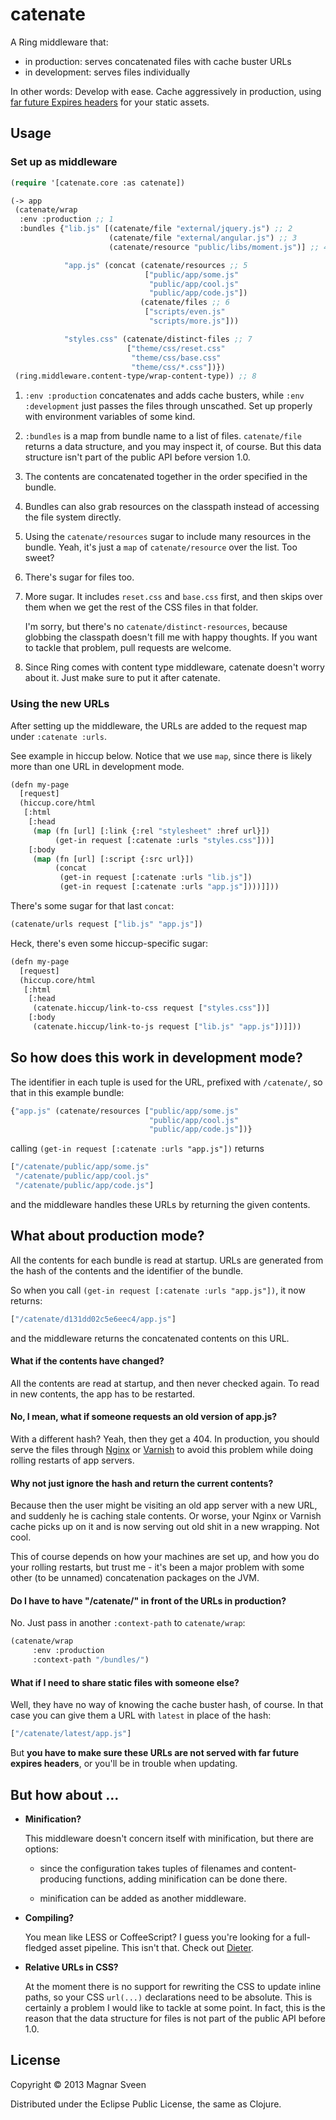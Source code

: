 # catenate

A Ring middleware that:

 - in production: serves concatenated files with cache buster URLs
 - in development: serves files individually

In other words: Develop with ease. Cache aggressively in production,
using
[far future Expires headers](http://developer.yahoo.com/performance/rules.html#expires)
for your static assets.

## Usage

### Set up as middleware

```cl
(require '[catenate.core :as catenate])

(-> app
 (catenate/wrap
  :env :production ;; 1
  :bundles {"lib.js" [(catenate/file "external/jquery.js") ;; 2
                      (catenate/file "external/angular.js") ;; 3
                      (catenate/resource "public/libs/moment.js")] ;; 4

            "app.js" (concat (catenate/resources ;; 5
                              ["public/app/some.js"
                               "public/app/cool.js"
                               "public/app/code.js"])
                             (catenate/files ;; 6
                              ["scripts/even.js"
                               "scripts/more.js"]))

            "styles.css" (catenate/distinct-files ;; 7
                          ["theme/css/reset.css"
                           "theme/css/base.css"
                           "theme/css/*.css"])})
 (ring.middleware.content-type/wrap-content-type)) ;; 8
```

1. `:env :production` concatenates and adds cache busters, while
   `:env :development` just passes the files through unscathed. Set up
   properly with environment variables of some kind.

2. `:bundles` is a map from bundle name to a list of files.
   `catenate/file` returns a data structure, and you may inspect it,
   of course. But this data structure isn't part of the public API
   before version 1.0.

3. The contents are concatenated together in the order specified in the
   bundle.

4. Bundles can also grab resources on the classpath instead of
   accessing the file system directly.

5. Using the `catenate/resources` sugar to include many resources in
   the bundle. Yeah, it's just a `map` of `catenate/resource` over the
   list. Too sweet?

6. There's sugar for files too.

7. More sugar. It includes `reset.css` and `base.css` first, and then
   skips over them when we get the rest of the CSS files in that
   folder.

   I'm sorry, but there's no `catenate/distinct-resources`, because
   globbing the classpath doesn't fill me with happy thoughts. If you
   want to tackle that problem, pull requests are welcome.

8. Since Ring comes with content type middleware, catenate doesn't
   worry about it. Just make sure to put it after catenate.

### Using the new URLs

After setting up the middleware, the URLs are added to the request map
under `:catenate :urls`.

See example in hiccup below. Notice that we use `map`, since there is
likely more than one URL in development mode.

```cl
(defn my-page
  [request]
  (hiccup.core/html
   [:html
    [:head
     (map (fn [url] [:link {:rel "stylesheet" :href url}])
          (get-in request [:catenate :urls "styles.css"]))]
    [:body
     (map (fn [url] [:script {:src url}])
          (concat
           (get-in request [:catenate :urls "lib.js"])
           (get-in request [:catenate :urls "app.js"])))]]))
```

There's some sugar for that last `concat`:

```cl
(catenate/urls request ["lib.js" "app.js"])
```

Heck, there's even some hiccup-specific sugar:

```cl
(defn my-page
  [request]
  (hiccup.core/html
   [:html
    [:head
     (catenate.hiccup/link-to-css request ["styles.css"])]
    [:body
     (catenate.hiccup/link-to-js request ["lib.js" "app.js"])]]))
```

## So how does this work in development mode?

The identifier in each tuple is used for the URL, prefixed with
`/catenate/`, so that in this example bundle:

```cl
{"app.js" (catenate/resources ["public/app/some.js"
                               "public/app/cool.js"
                               "public/app/code.js"])}
```

calling `(get-in request [:catenate :urls "app.js"])` returns

```cl
["/catenate/public/app/some.js"
 "/catenate/public/app/cool.js"
 "/catenate/public/app/code.js"]
```

and the middleware handles these URLs by returning the given contents.

## What about production mode?

All the contents for each bundle is read at startup. URLs are
generated from the hash of the contents and the identifier of the
bundle.

So when you call `(get-in request [:catenate :urls "app.js"])`, it now
returns:

```cl
["/catenate/d131dd02c5e6eec4/app.js"]
```

and the middleware returns the concatenated contents on this URL.

#### What if the contents have changed?

All the contents are read at startup, and then never checked again. To
read in new contents, the app has to be restarted.

#### No, I mean, what if someone requests an old version of app.js?

With a different hash? Yeah, then they get a 404. In production, you
should serve the files through [Nginx](http://nginx.org/) or
[Varnish](https://www.varnish-cache.org/) to avoid this problem while
doing rolling restarts of app servers.

#### Why not just ignore the hash and return the current contents?

Because then the user might be visiting an old app server with a new
URL, and suddenly he is caching stale contents. Or worse, your Nginx
or Varnish cache picks up on it and is now serving out old shit in a
new wrapping. Not cool.

This of course depends on how your machines are set up, and how you do
your rolling restarts, but trust me - it's been a major problem with
some other (to be unnamed) concatenation packages on the JVM.

#### Do I have to have "/catenate/" in front of the URLs in production?

No. Just pass in another `:context-path` to `catenate/wrap`:

```cl
(catenate/wrap
     :env :production
     :context-path "/bundles/")
```

#### What if I need to share static files with someone else?

Well, they have no way of knowing the cache buster hash, of course. In
that case you can give them a URL with `latest` in place of the hash:

```cl
["/catenate/latest/app.js"]
```

But **you have to make sure these URLs are not served with far future
expires headers**, or you'll be in trouble when updating.

## But how about ...

 - **Minification?**

   This middleware doesn't concern itself with minification, but there
   are options:

   - since the configuration takes tuples of filenames and content-producing
   functions, adding minification can be done there.

   - minification can be added as another middleware.

 - **Compiling?**

   You mean like LESS or CoffeeScript? I guess you're looking for a
   full-fledged asset pipeline. This isn't that. Check out
   [Dieter](https://github.com/edgecase/dieter).

 - **Relative URLs in CSS?**

   At the moment there is no support for rewriting the CSS to update
   inline paths, so your CSS `url(...)` declarations need to be
   absolute. This is certainly a problem I would like to tackle at
   some point. In fact, this is the reason that the data structure for
   files is not part of the public API before 1.0.

## License

Copyright © 2013 Magnar Sveen

Distributed under the Eclipse Public License, the same as Clojure.
